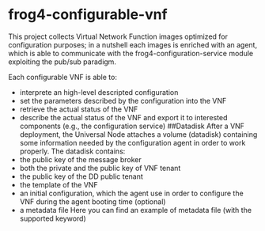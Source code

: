 # frog4-configurable-vnf
This project collects Virtual Network Function images optimized for configuration purposes; in a nutshell each images is enriched with an agent, which is able to communicate with the frog4-configuration-service module exploiting the pub/sub paradigm.

Each configurable VNF is able to:
* interprete an high-level descripted configuration
* set the parameters described by the configuration into the VNF
* retrieve the actual status of the VNF
* describe the actual status of the VNF and export it to interested components (e.g., the configuration service)
##Datadisk
After a VNF deployment, the Universal Node attaches a volume (datadisk) containing some information needed by the configuration agent in order to work properly. 
The datadisk contains:
* the public key of the message broker
* both the private and the public key of VNF tenant
* the public key of the DD public tenant
* the template of the VNF
* an initial configuration, which the agent use in order to configure the VNF during the agent booting time (optional)
* a metadata file
Here you can find an example of metadata file (with the supported keyword)
